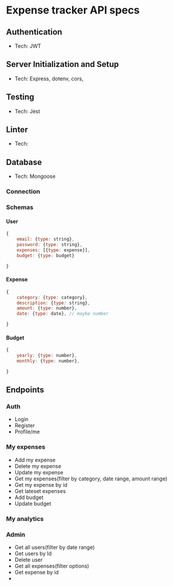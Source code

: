 # Expense tracker API specs

## Authentication

- Tech: JWT

## Server Initialization and Setup

- Tech: Express, dotenv, cors,

## Testing

- Tech: Jest

## Linter

- Tech:

## Database

- Tech: Mongoose

### Connection

### Schemas

#### User

```js
{
    email: {type: string},
    password: {type: string},
    expenses: [{type: expense}],
    budget: {type: budget}

}
```

#### Expense

```js
{
    category: {type: category},
    description: {type: string},
    amount: {type: number},
    date: {type: date}, // maybe number

}
```

#### Budget

```js
{
    yearly: {type: number},
    monthly: {type: number},

}
```

## Endpoints

### Auth

- Login
- Register
- Profile/me

### My expenses

- Add my expense
- Delete my expense
- Update my expense
- Get my expenses(filter by category, date range, amount range)
- Get my expense by id
- Get lateset expenses
- Add budget
- Update budget

### My analytics

### Admin

- Get all users(filter by date range)
- Get users by Id
- Delete user
- Get all expenses(filter options)
- Get expense by id
-
